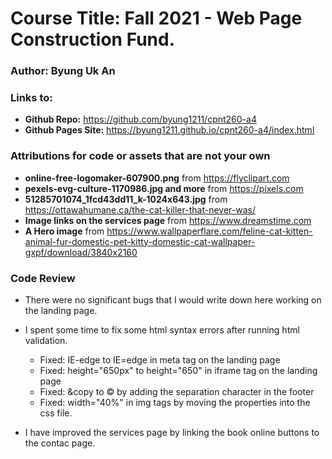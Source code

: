 # Course Title: Fall 2021 - Web Page Construction Fund.
### Author: Byung Uk An
### Links to:
  - **Github Repo:** https://github.com/byung1211/cpnt260-a4
  - **Github Pages Site:** https://byung1211.github.io/cpnt260-a4/index.html
  
### Attributions for code or assets that are not your own

- **online-free-logomaker-607900.png**
from https://flyclipart.com
- **pexels-evg-culture-1170986.jpg and more** from https://pixels.com
- **51285701074_1fcd43dd11_k-1024x643.jpg** from https://ottawahumane.ca/the-cat-killer-that-never-was/
- **Image links on the services page** from https://www.dreamstime.com
- **A Hero image** from https://www.wallpaperflare.com/feline-cat-kitten-animal-fur-domestic-pet-kitty-domestic-cat-wallpaper-gxpf/download/3840x2160

### Code Review
	
- There were no significant bugs that I would write down here working on the landing page.
- I spent some time to fix some html syntax errors after running html validation.

	- Fixed: IE-edge to IE=edge in meta tag on the landing page
	- Fixed: height="650px" to height="650" in iframe tag on the landing page
	- Fixed: &copy to &copy; by adding the separation character in the footer
	- Fixed: width="40%" in img tags by moving the properties into the css file.
- I have improved the services page by linking the book online buttons to the contac page.


